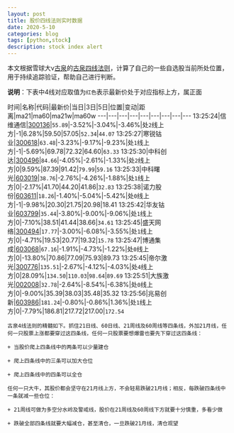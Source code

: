 ```yaml
---
layout: post
title: 股价四线法则实时数据
date: 2020-5-10
categories: blog
tags: [python,stock]
description: stock index alert
---
```



本文根据雪球大v[古泉](https://xueqiu.com/u/7148646888)的[古泉四线法则](https://xueqiu.com/7148646888/130498192)，计算了自己的一些自选股当前所处位置，用于持续追踪验证，帮助自己进行判断。

**说明**：下表中4线对应取值为`红色`表示最新价处于对应指标上方，属正面

时间|名称|代码|最新价|当日|3日|5日|位置|变动|距离|ma21|ma60|ma21w|ma60w
---|---|---|---|---|---|---|---|---
13:25:24|信维通信|[300136](https://xueqiu.com/S/SZ300136)|`55.89`|-3.52%|-3.04%|-3.46%|处`2`线上方|-1|6.28%|59.50|57.05|`52.34`|`44.07`
13:25:27|寒锐钴业|[300618](https://xueqiu.com/S/SZ300618)|`63.48`|-3.23%|-9.17%|-9.23%|处`1`线上方|-1|-5.69%|69.78|72.32|64.60|`63.33`
13:25:30|中科创达|[300496](https://xueqiu.com/S/SZ300496)|`84.66`|-4.05%|-2.61%|-1.33%|处`2`线上方|0|9.59%|87.39|91.42|`79.99`|`59.16`
13:25:33|中科曙光|[603019](https://xueqiu.com/S/SH603019)|`38.76`|-2.76%|-4.26%|-1.88%|处`1`线上方|0|-2.17%|41.70|44.20|41.86|`32.83`
13:25:38|诺力股份|[603611](https://xueqiu.com/S/SH603611)|`18.26`|-1.40%|-5.04%|-5.42%|处`0`线上方|-1|-9.98%|20.30|21.75|20.98|18.41
13:25:42|华友钴业|[603799](https://xueqiu.com/S/SH603799)|`35.44`|-3.80%|-9.00%|-9.06%|处`1`线上方|0|-7.10%|38.51|41.44|38.66|`34.61`
13:25:45|盛天网络|[300494](https://xueqiu.com/S/SZ300494)|`17.77`|-3.00%|-6.08%|-3.55%|处`1`线上方|0|-4.71%|19.53|20.77|19.32|`15.78`
13:25:47|博通集成|[603068](https://xueqiu.com/S/SH603068)|`67.16`|-1.91%|-4.73%|-1.22%|处`0`线上方|0|-13.80%|70.86|77.09|75.93|89.73
13:25:45|帝尔激光|[300776](https://xueqiu.com/S/SZ300776)|`135.51`|-2.67%|-4.12%|-4.03%|处`4`线上方|0|28.09%|`134.50`|`110.03`|`98.64`|`89.69`
13:25:51|大族激光|[002008](https://xueqiu.com/S/SZ002008)|`32.78`|-2.64%|-8.54%|-6.38%|处`0`线上方|0|-9.00%|35.39|38.03|35.48|35.32
13:25:56|兆易创新|[603986](https://xueqiu.com/S/SH603986)|`181.24`|-0.80%|-0.86%|1.36%|处`1`线上方|0|-7.79%|186.81|217.72|217.00|`172.54`

```
古泉4线法则的精髓如下。抓住21日线、60日线、21周线及60周线等四条线，外加21月线，任何一只股票上涨都要穿过这四条线，任何一只股票要想爆雷也要先下穿过这四条线：

+ 当股价爬上四条线中的两条可以少量建仓

+ 爬上四条线中的三条可以加大仓位

+ 爬上四条线中的四条可以全仓

任何一只大牛，其股价都会坚守在21月线上方，不会轻易跌破21月线；相反，每跌破四条线中一条就减一些仓位：

+ 21周线可做为多空分水岭及警戒线，股价在21周线及60周线下方就要十分慎重，多看少做

+ 跌破全部四条线就要大幅减仓，甚至清仓，一旦跌破21月线，清仓观望
```